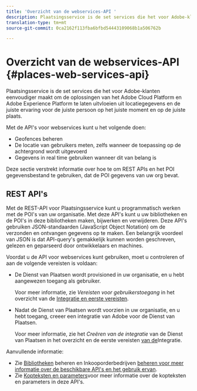 ```yaml
---
title: 'Overzicht van de webservices-API '
description: Plaatsingsservice is de set services die het voor Adobe-klanten gemakkelijker maakt om de oplossingen van Adobe Experience Cloud en Adobe Experience Platform te laten uitmonden in locatiegegevens en de juiste ervaring voor de juiste persoon op het juiste moment en op de juiste plaats.
translation-type: tm+mt
source-git-commit: 0ca2162f113fba6bfbd54443109068b1a506762b

---
```



# Overzicht van de webservices-API {#places-web-services-api}

Plaatsingsservice is de set services die het voor Adobe-klanten eenvoudiger maakt om de oplossingen van het Adobe Cloud Platform en Adobe Experience Platform te laten uitvloeien uit locatiegegevens en de juiste ervaring voor de juiste persoon op het juiste moment en op de juiste plaats.

Met de API&#39;s voor webservices kunt u het volgende doen:

* Geofences beheren
* De locatie van gebruikers meten, zelfs wanneer de toepassing op de achtergrond wordt uitgevoerd
* Gegevens in real time gebruiken wanneer dit van belang is

Deze sectie verstrekt informatie over hoe te om REST APIs en het POI gegevensbestand te gebruiken, dat de POI gegevens van uw org bevat.

## REST API&#39;s

Met de REST-API voor Plaatsingsservice kunt u programmatisch werken met de POI&#39;s van uw organisatie. Met deze API&#39;s kunt u uw bibliotheken en de POI&#39;s in deze bibliotheken maken, bijwerken en verwijderen. Deze API&#39;s gebruiken JSON-standaarden (JavaScript Object Notation) om de verzonden en ontvangen gegevens op te maken. Een belangrijk voordeel van JSON is dat API-query&#39;s gemakkelijk kunnen worden geschreven, gelezen en geparseerd door ontwikkelaars en machines.

Voordat u de API voor webservices kunt gebruiken, moet u controleren of aan de volgende vereisten is voldaan:

* De Dienst van Plaatsen wordt provisioned in uw organisatie, en u hebt aangewezen toegang als gebruiker.

   Voor meer informatie, zie *Vereisten voor gebruikerstoegang* in het overzicht van de [Integratie en eerste vereisten](/help/web-service-api/adobe-i-o-integration.md).

* Nadat de Dienst van Plaatsen wordt voorzien in uw organisatie, en u hebt toegang, creeer een integratie van Adobe voor de Dienst van Plaatsen.

   Voor meer informatie, zie het *Creëren van de integratie* van de Dienst van Plaatsen in het overzicht en de eerste vereisten [van de](/help/web-service-api/adobe-i-o-integration.md)Integratie.

Aanvullende informatie:

* Zie [Bibliotheken](/help/web-service-api/api-usage/manage-libraries/manage-libraries.md) beheren en Inkooporderbedrijven [beheren voor meer informatie over de beschikbare API&#39;s en het gebruik ervan](/help/web-service-api/api-usage/manage-pois/manage-pois.md).
* Zie [Kopteksten en parameters](/help/web-service-api/api-usage/headers-and-parameters.md)voor meer informatie over de kopteksten en parameters in deze API&#39;s.